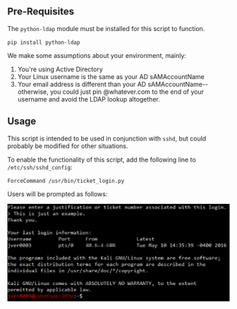 ## Pre-Requisites
The `python-ldap` module must be installed for this script to function.
```
pip install python-ldap
```
We make some assumptions about your environment, mainly:

1. You're using Active Directory
2. Your Linux username is the same as your AD sAMAccountName
3. Your email address is different than your AD sAMAccountName--otherwise, you could just pin @whatever.com to the end of your username and avoid the LDAP lookup altogether.

## Usage
This script is intended to be used in conjunction with `sshd`, but could probably be modified for other situations.

To enable the functionality of this script, add the following line to `/etc/ssh/sshd_config`:
```
ForceCommand /usr/bin/ticket_login.py
```

Users will be prompted as follows:

![Example Image](https://raw.githubusercontent.com/thevermi/ticket_login/master/xterm-example.png)
